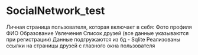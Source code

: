 # SocialNetwork_test
 Личная страница пользователя, которая включает в себя: 
 Фото профиля
 ФИО
 Образование
 Увлечения
 Список друзей (все данные указываются при регистрации)
 Данные подгружаются из бд - Sqlite
 Реализованы ссылки на страницы друзей с главного окна пользователя
